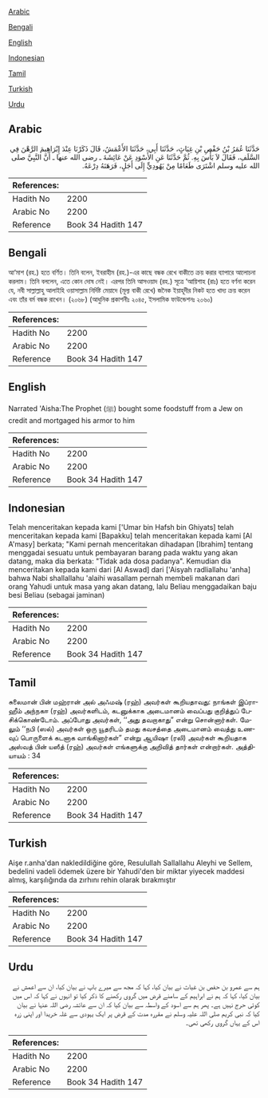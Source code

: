 [Arabic](#arabic)

[Bengali](#bengali)

[English](#english)

[Indonesian](#indonesian)

[Tamil](#tamil)

[Turkish](#turkish)

[Urdu](#urdu)

## Arabic


<div dir="rtl" lang="ar" style={{fontSize:'larger',backgroundColor:'#f8f9fa',padding:20}}>
حَدَّثَنَا عُمَرُ بْنُ حَفْصِ بْنِ غِيَاثٍ، حَدَّثَنَا أَبِي، حَدَّثَنَا الأَعْمَشُ، قَالَ ذَكَرْنَا عِنْدَ إِبْرَاهِيمَ الرَّهْنَ فِي السَّلَفِ، فَقَالَ لاَ بَأْسَ بِهِ‏.‏ ثُمَّ حَدَّثَنَا عَنِ الأَسْوَدِ عَنْ عَائِشَةَ ـ رضى الله عنها ـ أَنَّ النَّبِيَّ صلى الله عليه وسلم اشْتَرَى طَعَامًا مِنْ يَهُودِيٍّ إِلَى أَجَلٍ، فَرَهَنَهُ دِرْعَهُ‏.‏
</div>
<div style={{backgroundColor:'#f8f9fa',padding:20, marginBottom: 10}}><table> <thead> <tr> <th>References:</th> <th></th> </tr> </thead> <tbody><tr><td>Hadith No</td><td>2200</td></tr><tr><td>Arabic No</td><td>2200</td></tr><tr><td>Reference</td><td>Book 34 Hadith 147</td></tr></tbody></table></div>

## Bengali


<div dir="ltr" lang="bn" style={{fontSize:'larger',backgroundColor:'#f8f9fa',padding:20}}>
আ‘মাশ (রহ.) হতে বর্ণিত। তিনি বলেন, ইবরাহীম (রহ.)-এর কাছে বন্ধক রেখে বাকীতে ক্রয় করার ব্যাপারে আলোচনা করলাম। তিনি বললেন, এতে কোন দোষ নেই। এরপর তিনি আসওয়াদ (রহ.) সূত্রে ‘আয়িশাহ (রাঃ) হতে বর্ণনা করেন যে, নবী সাল্লাল্লাহু আলাইহি ওয়াসাল্লাম নির্দিষ্ট মেয়াদে (মূল্য বাকী রেখে) জনৈক ইয়াহূদীর নিকট হতে খাদ্য ক্রয় করেন এবং তাঁর বর্ম বন্ধক রাখেন। (২০৬৮) (আধুনিক প্রকাশনীঃ ২০৪৫, ইসলামিক ফাউন্ডেশনঃ ২০৬০)
</div>
<div style={{backgroundColor:'#f8f9fa',padding:20, marginBottom: 10}}><table> <thead> <tr> <th>References:</th> <th></th> </tr> </thead> <tbody><tr><td>Hadith No</td><td>2200</td></tr><tr><td>Arabic No</td><td>2200</td></tr><tr><td>Reference</td><td>Book 34 Hadith 147</td></tr></tbody></table></div>

## English


<div dir="ltr" lang="en" style={{fontSize:'larger',backgroundColor:'#f8f9fa',padding:20}}>
Narrated 'Aisha:The Prophet (ﷺ) bought some foodstuff from a Jew on credit and mortgaged his armor to him
</div>
<div style={{backgroundColor:'#f8f9fa',padding:20, marginBottom: 10}}><table> <thead> <tr> <th>References:</th> <th></th> </tr> </thead> <tbody><tr><td>Hadith No</td><td>2200</td></tr><tr><td>Arabic No</td><td>2200</td></tr><tr><td>Reference</td><td>Book 34 Hadith 147</td></tr></tbody></table></div>

## Indonesian


<div dir="ltr" lang="id" style={{fontSize:'larger',backgroundColor:'#f8f9fa',padding:20}}>
Telah menceritakan kepada kami ['Umar bin Hafsh bin Ghiyats] telah menceritakan kepada kami [Bapakku] telah menceritakan kepada kami [Al A'masy] berkata; "Kami pernah menceritakan dihadapan [Ibrahim] tentang menggadai sesuatu untuk pembayaran barang pada waktu yang akan datang, maka dia berkata: "Tidak ada dosa padanya". Kemudian dia menceritakan kepada kami dari [Al Aswad] dari ['Aisyah radliallahu 'anha] bahwa Nabi shallallahu 'alaihi wasallam pernah membeli makanan dari orang Yahudi untuk masa yang akan datang, lalu Beliau menggadaikan baju besi Beliau (sebagai jaminan)
</div>
<div style={{backgroundColor:'#f8f9fa',padding:20, marginBottom: 10}}><table> <thead> <tr> <th>References:</th> <th></th> </tr> </thead> <tbody><tr><td>Hadith No</td><td>2200</td></tr><tr><td>Arabic No</td><td>2200</td></tr><tr><td>Reference</td><td>Book 34 Hadith 147</td></tr></tbody></table></div>

## Tamil


<div dir="ltr" lang="ta" style={{fontSize:'larger',backgroundColor:'#f8f9fa',padding:20}}>
சுலைமான் பின் மஹ்ரான் அல் அஃமஷ் (ரஹ்) அவர்கள் கூறியதாவது: நாங்கள் இப்ராஹீம் அந்நகஈ (ரஹ்) அவர்களிடம், கடனுக்காக அடைமானம் வைப்பது குறித்துப் பேசிக்கொண்டோம். அப்போது அவர்கள், ‘‘அது தவறாகாது” என்று சொன்னார்கள். மேலும் ‘‘நபி (ஸல்) அவர்கள் ஒரு யூதரிடம் தமது கவசத்தை அடைமானம் வைத்து உணவுப் பொருளைக் கடனாக வாங்கினார்கள்” என்று ஆயிஷா (ரலி) அவர்கள் கூறியதாக அஸ்வத் பின் யஸீத் (ரஹ்) அவர்கள் எங்களுக்கு அறிவித் தார்கள் என்றார்கள். அத்தியாயம் : 34
</div>
<div style={{backgroundColor:'#f8f9fa',padding:20, marginBottom: 10}}><table> <thead> <tr> <th>References:</th> <th></th> </tr> </thead> <tbody><tr><td>Hadith No</td><td>2200</td></tr><tr><td>Arabic No</td><td>2200</td></tr><tr><td>Reference</td><td>Book 34 Hadith 147</td></tr></tbody></table></div>

## Turkish


<div dir="ltr" lang="tr" style={{fontSize:'larger',backgroundColor:'#f8f9fa',padding:20}}>
Aişe r.anha'dan nakledildiğine göre, Resulullah Sallallahu Aleyhi ve Sellem, bedelini vadeli ödemek üzere bir Yahudi'den bir miktar yiyecek maddesi almış, karşılığında da zırhını rehin olarak bırakmıştır
</div>
<div style={{backgroundColor:'#f8f9fa',padding:20, marginBottom: 10}}><table> <thead> <tr> <th>References:</th> <th></th> </tr> </thead> <tbody><tr><td>Hadith No</td><td>2200</td></tr><tr><td>Arabic No</td><td>2200</td></tr><tr><td>Reference</td><td>Book 34 Hadith 147</td></tr></tbody></table></div>

## Urdu


<div dir="rtl" lang="ur" style={{fontSize:'larger',backgroundColor:'#f8f9fa',padding:20}}>
ہم سے عمرو بن حفص بن غیاث نے بیان کیا، کہا کہ مجھ سے میرے باپ نے بیان کیا، ان سے اعمش نے بیان کیا، کہا کہ ہم نے ابراہیم کے سامنے قرض میں گروی رکھنے کا ذکر کیا تو انہوں نے کہا کہ اس میں کوئی حرج نہیں ہے۔ پھر ہم سے اسود کے واسطہ سے بیان کیا کہ ان سے عائشہ رضی اللہ عنہا نے بیان کیا کہ نبی کریم صلی اللہ علیہ وسلم نے مقررہ مدت کے قرض پر ایک یہودی سے غلہ خریدا اور اپنی زرہ اس کے یہاں گروی رکھی تھی۔
</div>
<div style={{backgroundColor:'#f8f9fa',padding:20, marginBottom: 10}}><table> <thead> <tr> <th>References:</th> <th></th> </tr> </thead> <tbody><tr><td>Hadith No</td><td>2200</td></tr><tr><td>Arabic No</td><td>2200</td></tr><tr><td>Reference</td><td>Book 34 Hadith 147</td></tr></tbody></table></div>